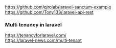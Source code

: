 https://github.com/qirolab/laravel-sanctum-example  
https://github.com/Tony133/laravel-api-rest

### Multi tenancy in laravel  
https://tenancyforlaravel.com/  
https://laravel-news.com/multi-tenant

